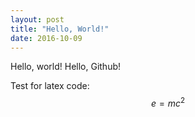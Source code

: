 ```yaml
---
layout: post
title: "Hello, World!"
date: 2016-10-09
---
```


Hello, world! Hello, Github!

Test for latex code:
$$e=mc^2$$

